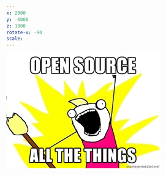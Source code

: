 ```yaml
---
x: 2000
y: -6000
z: 1000
rotate-x: -90
scale:
---
```


![Open Source All the Things!](img/open-source-all-the-things.jpeg)